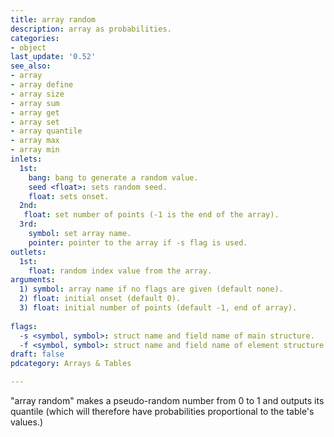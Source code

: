 ```yaml
---
title: array random
description: array as probabilities.
categories:
- object
last_update: '0.52'
see_also:
- array
- array define
- array size
- array sum
- array get
- array set
- array quantile
- array max
- array min
inlets:
  1st:
    bang: bang to generate a random value.
    seed <float>: sets random seed.
    float: sets onset.
  2nd:
   float: set number of points (-1 is the end of the array).
  3rd:
    symbol: set array name.
    pointer: pointer to the array if -s flag is used.
outlets:
  1st:
    float: random index value from the array.
arguments:
  1) symbol: array name if no flags are given (default none).
  2) float: initial onset (default 0).
  3) float: initial number of points (default -1, end of array).
  
flags:
  -s <symbol, symbol>: struct name and field name of main structure. 
  -f <symbol, symbol>: struct name and field name of element structure.
draft: false
pdcategory: Arrays & Tables

---
```


"array random" makes a pseudo-random number from 0 to 1 and outputs its quantile (which will therefore have probabilities proportional to the table's values.)
